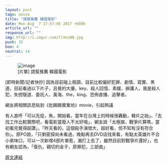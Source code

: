 ```yaml
---
layout: post
tags: movie
title: "請幫推薦 韓國電影"
date: Mon Aug  7 17:57:05 2017 +0800
article_url: ""
response_url: ""
img: http://i.imgur.com/tlXnzNN.jpg
push: 35
boo: 4
neutral: 14
---
```


<figure>
<img src="http://i.imgur.com/tlXnzNN.jpg" alt="image">
<figcaption>
[片單] 請幫推薦 韓國電影
</figcaption>
</figure>



[即時新聞/記者快抄] 因為目前碰上瓶頸，目前比較偏好犯罪、劇情、寫實、黑道，目前看過以下片子，且覺的大優，key、殺人回憶、素媛、辦護人，我是殺人犯、失控隧道、委託人、黃海、the，king、恐佈直播、追擊者。

網友將相關訊息貼到《批踢踢實業坊》movie，引起熱議

有人直呼「可以先從，魚，開始看，當年在台灣上的時候很轟動，韓片之始」、「去找工作比較實際吧，看電影當廢人不太好哦」，網友說「太極旗，戰爭片算嗎，當初看完覺得超讚」，「昨天看的，這個殺手演很大，超好看，但不知有沒有符合你」。原PO說，「只剩密探尚未看過，晚點再去DVD店找來看，有點太英雄片不合小弟味口，可以一次新增4部片單惹，漏打上去了，雖然目前對戰爭片還好」，也有網友認為，「復仇，親切的金子，原罪犯，三部曲」

<a href = "https://www.ptt.cc/bbs/movie/M.1502099827.A.A80.html">原文連結</a>

